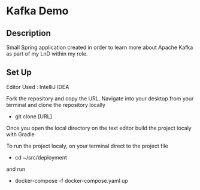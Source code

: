 # Kafka Demo 

## Description
Small Spring application created in order to learn more about Apache Kafka as part of my LnD within my role.

## Set Up
Editor Used : IntelliJ IDEA

Fork the repository and copy the URL. Navigate into your desktop from your terminal and clone the repository locally

* git clone [URL] 

Once you open the local directory on the text editor build the project localy with Gradle

To run the project localy, on your terminal direct to the project file

* cd ~/src/deployment

and run 

* docker-compose -f docker-compose.yaml up 

